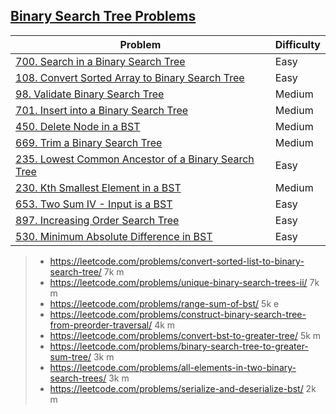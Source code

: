 ## [Binary Search Tree Problems](../topics/tree.md#binary-search-tree)
| Problem          | Difficulty |
|------------------|------------|
|[700. Search in a Binary Search Tree](../leetcode/700.search-in-a-binary-search-tree.md)|Easy|
|[108. Convert Sorted Array to Binary Search Tree](../leetcode/108.convert-sorted-array-to-binary-search-tree.md)|Easy|
|[98. Validate Binary Search Tree](../leetcode/98.validate-binary-search-tree.md)|Medium|
|[701. Insert into a Binary Search Tree](../leetcode/701.insert-into-a-binary-search-tree.md)|Medium|
|[450. Delete Node in a BST](../leetcode/450.delete-node-in-a-bst.md)|Medium|
|[669. Trim a Binary Search Tree](../leetcode/669.trim-a-binary-search-tree.md)|Medium|
|[235. Lowest Common Ancestor of a Binary Search Tree](../leetcode/235.lowest-common-acestor-of-a-binary-search-tree.md)|Easy|
|[230. Kth Smallest Element in a BST](../leetcode/230.kth-smallest-element-in-a-bst.md)|Medium|
|[653. Two Sum IV - Input is a BST](../leetcode/653.two-sum-iv-input-is-a-bst.md)|Easy|
|[897. Increasing Order Search Tree](../leetcode/897.increasing-order-search-tree.md)|Easy|
|[530. Minimum Absolute Difference in BST](../leetcode/530.minimum-absolute-difference-in-bst.md)|Easy|

> * https://leetcode.com/problems/convert-sorted-list-to-binary-search-tree/ 7k m
> * https://leetcode.com/problems/unique-binary-search-trees-ii/ 7k m
> * https://leetcode.com/problems/range-sum-of-bst/ 5k e
> * https://leetcode.com/problems/construct-binary-search-tree-from-preorder-traversal/ 4k m
> * https://leetcode.com/problems/convert-bst-to-greater-tree/ 5k m
> * https://leetcode.com/problems/binary-search-tree-to-greater-sum-tree/ 3k m
> * https://leetcode.com/problems/all-elements-in-two-binary-search-trees/ 3k m
> * https://leetcode.com/problems/serialize-and-deserialize-bst/ 2k m